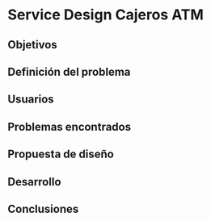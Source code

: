 # Service Design Cajeros ATM

## Objetivos

## Definición del problema

## Usuarios



## Problemas encontrados

## Propuesta de diseño

## Desarrollo

## Conclusiones
